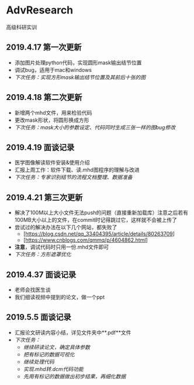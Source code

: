 # AdvResearch
高级科研实训


## 2019.4.17 第一次更新
- 添加图片处理python代码，实现圆形mask输出结节位置
- 调试bug，适用于mac和windows
- *下次任务：实现方形mask输出结节位置及其前后十张的图*

## 2019.4.18 第二次更新

- 新增两个mhd文件，用来检验代码
- 更改mask形状，将圆形换成方形
- *下次任务：mask大小的参数设定、代码同时生成三张一样的图bug修改*

## 2019.4.19 面谈记录

- 医学图像解读软件安装&使用介绍
- 汇报上周工作：软件下载、读.mhd图程序的理解与改进
- *下次任务：专家识别结节的流程文档整理、数据准备*

## 2019.4.21 第三次更新

- 解决了100M以上大小文件无法push的问题（直接重新加载库）注意之后若有100MB大小以上的文件，在commit时记得跳过它，这样就不会被上传了
- 尝试过的解决办法在以下几个网站，都失败了
   - [<https://blog.csdn.net/qq_33404395/article/details/80263709>]
   - [<https://www.cnblogs.com/qmmq/p/4604862.html>]
- **注意**，调试代码时只用一份.mhd文件即可
- *下次任务：方形遮罩优化*

## 2019.4.37 面谈记录
- 老师会找医生谈
- 我们细读视频中提到的论文，做一个ppt

## 2019.5.5 面谈记录

- 汇报论文研读内容小结，详见文件夹中**.pdf**文件
- *下次任务：*
   - *继续研读论文，确定具体参数*
   - *把有标记的数据可视化*
   - *继续处理代码*
   - *实现.mhd转.dcm代码功能*
   - *先用有标记的数据做出初步结果，再细化数据*

